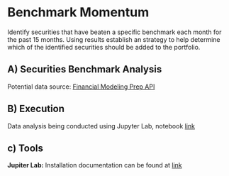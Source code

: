 # Benchmark Momentum
Identify securities that have beaten a specific benchmark each month for the past 15 months. Using results establish an strategy to help determine which of the identified securities should be added to the portfolio.
## A) Securities Benchmark Analysis
Potential data source: [Financial Modeling Prep API](https://financialmodelingprep.com/developer/docs/)
	
## B) Execution
Data analysis being conducted using Jupyter Lab, notebook [link](https://github.com/blueprint99/stonks_madness/blob/master/BBM.ipynb)

## c) Tools
**Jupiter Lab:** Installation documentation can be found at [link](https://github.com/blueprint99/stonks_madness/tree/master/Jupyter_Lab_docs)